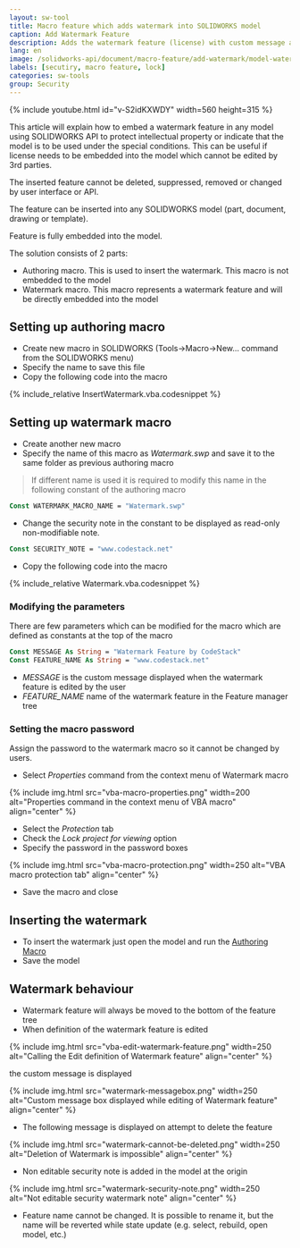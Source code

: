 ```yaml
---
layout: sw-tool
title: Macro feature which adds watermark into SOLIDWORKS model
caption: Add Watermark Feature
description: Adds the watermark feature (license) with custom message and name which cannot be deleted or edited
lang: en
image: /solidworks-api/document/macro-feature/add-watermark/model-watermark.png
labels: [secutiry, macro feature, lock]
categories: sw-tools
group: Security
---
```

{% include youtube.html id="v-S2idKXWDY" width=560 height=315 %}

This article will explain how to embed a watermark feature in any model using SOLIDWORKS API to protect intellectual property or indicate that the model is to be used under the special conditions. This can be useful if license needs to be embedded into the model which cannot be edited by 3rd parties.

The inserted feature cannot be deleted, suppressed, removed or changed by user interface or API.

The feature can be inserted into any SOLIDWORKS model (part, document, drawing or template).

Feature is fully embedded into the model.

The solution consists of 2 parts:

* Authoring macro. This is used to insert the watermark. This macro is not embedded to the model
* Watermark macro. This macro represents a watermark feature and will be directly embedded into the model

## Setting up authoring macro

* Create new macro in SOLIDWORKS (Tools->Macro->New... command from the SOLIDWORKS menu)
* Specify the name to save this file
* Copy the following code into the macro

{% include_relative InsertWatermark.vba.codesnippet %}

## Setting up watermark macro

* Create another new macro
* Specify the name of this macro as *Watermark.swp* and save it to the same folder as previous authoring macro

> If different name is used it is required to modify this name in the following constant of the authoring macro

~~~ vb
Const WATERMARK_MACRO_NAME = "Watermark.swp"
~~~

* Change the security note in the constant to be displayed as read-only non-modifiable note.

~~~ vb
Const SECURITY_NOTE = "www.codestack.net"
~~~

* Copy the following code into the macro

{% include_relative Watermark.vba.codesnippet %}

### Modifying the parameters

There are few parameters which can be modified for the macro which are defined as constants at the top of the macro

~~~ vb
Const MESSAGE As String = "Watermark Feature by CodeStack"
Const FEATURE_NAME As String = "www.codestack.net"
~~~

* *MESSAGE* is the custom message displayed when the watermark feature is edited by the user
* *FEATURE_NAME* name of the watermark feature in the Feature manager tree

### Setting the macro password

Assign the password to the watermark macro so it cannot be changed by users.

* Select *Properties* command from the context menu of Watermark macro

{% include img.html src="vba-macro-properties.png" width=200 alt="Properties command in the context menu of VBA macro" align="center" %}

* Select the *Protection* tab
* Check the *Lock project for viewing* option
* Specify the password in the password boxes

{% include img.html src="vba-macro-protection.png" width=250 alt="VBA macro protection tab" align="center" %}

* Save the macro and close

## Inserting the watermark

* To insert the watermark just open the model and run the [Authoring Macro](#setting-up-authoring-macro)
* Save the model

## Watermark behaviour

* Watermark feature will always be moved to the bottom of the feature tree
* When definition of the watermark feature is edited 

{% include img.html src="vba-edit-watermark-feature.png" width=250 alt="Calling the Edit definition of Watermark feature" align="center" %}

the custom message is displayed

{% include img.html src="watermark-messagebox.png" width=250 alt="Custom message box displayed while editing of Watermark feature" align="center" %}

* The following message is displayed on attempt to delete the feature

{% include img.html src="watermark-cannot-be-deleted.png" width=250 alt="Deletion of Watermark is impossible" align="center" %}

* Non editable security note is added in the model at the origin

{% include img.html src="watermark-security-note.png" width=250 alt="Not editable security watermark note" align="center" %}

* Feature name cannot be changed. It is possible to rename it, but the name will be reverted while state update (e.g. select, rebuild, open model, etc.)